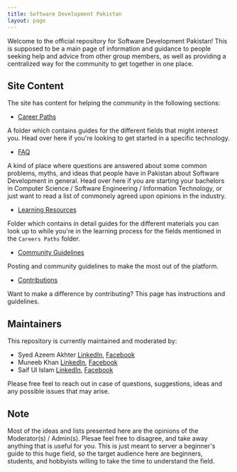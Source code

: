 ```yaml
---
title: Software Development Pakistan
layout: page
---
```


Welcome to the official repository for Software Development Pakistan! This is supposed to be a main page of information and guidance to people seeking help and advice from other group members, as well as providing a centralized way for the community to get together in one place.

## Site Content

The site has content for helping the community in the following sections:

- [Career Paths]({{site.url}}/career-paths/)

A folder which contains guides for the different fields that might interest you. Head over here if you're looking to get started in a specific technology.

- [FAQ]({{site.url}}/FAQs)

A kind of place where questions are answered about some common problems, myths, and ideas that people have in Pakistan about Software Development in general. Head over here if you are starting your bachelors in Computer Science / Software Engineering / Information Technology, or just want to read a list of commonely agreed upon opinions in the industry.

- [Learning Resources]({{site.url}}/learning-resources)

Folder which contains in detail guides for the different materials you can look up to while you're in the learning process for the fields mentioned in the `Careers Paths` folder.

- [Community Guidelines]({{site.url}}/community-guidelines)

Posting and community guidelines to make the most out of the platform.

- [Contributions]({{site.url}}/contributing)

Want to make a difference by contributing? This page has instructions and guidelines.

## Maintainers

This repository is currently maintained and moderated by:

- Syed Azeem Akhter [LinkedIn](https://www.linkedin.com/in/azma/), [Facebook](https://www.facebook.com/azimeister)
- Muneeb Khan [LinkedIn](https://www.linkedin.com/in/muneebjs/), [Facebook](https://www.facebook.com/muneebjs)
- Saif Ul Islam [LinkedIn](https://www.linkedin.com/in/https://www.linkedin.com/in/saif-ul-islam-93786b187//), [Facebook](https://www.facebook.com/SaifUlIslam9820)

Please free feel to reach out in case of questions, suggestions, ideas and any possible issues that may arise.

## Note

Most of the ideas and lists presented here are the opinions of the Moderator(s) / Admin(s). Plesae feel free to disagree, and take away anything that is useful for you. This is just meant to server a beginner's guide to this huge field, so the target audience here are beginners, students, and hobbyists willing to take the time to understand the field.
